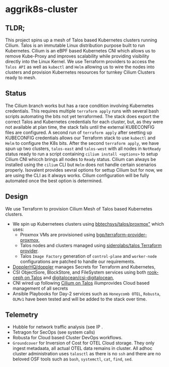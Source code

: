 # aggrik8s-cluster
## TLDR;
This project spins up a mesh of Talos based Kubernetes clusters running Cilium. Talos is an immutable Linux distribution purpose built to run Kubernetes. Cilium is an eBPF based Kubernetes CNI which allows us to remove Kube-Proxy and improves scalability while providing visibility directly into the Linux Kernel. We use Terraform providers to access the `Talos API` as well as `kubectl` and `Helm` allowing us to wire the nodes into clusters and provision Kubernetes resources for turnkey Cilium Clusters ready to mesh.  
## Status
The Cilium branch works but has a race condition involving Kubernetes credentials. This requires multiple `terraform apply` runs with several bash scripts automating the bits not yet terraformed. The stack does export the correct Talos and Kubernetes credentials for each cluster, but, as they were not available at plan time, the stack fails until the external KUBECONFIG files are configured. A second run of `terraform apply` after seetting up KUBECONFIG credentials allows our Terraform stack to use `kubectl` and `Helm` to configure the K8s bits. After the second `terraform apply`, we have spun up two clusters, `talos-east` and `talos-west` with all nodes in `NotReady` status ready to run a script containing `cilium install <options>` to setup Cilium CNI whicch brings all nodes to `Ready` status. Cilium can always be installed using the `cilium` CLI but `Helm` does not handle certain scenarios properly. Isovalent provides sevral options for settup Cilium but for now, we are using the CLI as it always works. Cilium configuration will be fully automated once the best option is determined.
## Design
We use Terraform to provision Cilium Mesh of Talos based Kubernetes clusters.
- We spin up Kubernetees clusters using [bbtechsys/talos/proxmox"](https://registry.terraform.io/modules/bbtechsys/talos/proxmox/latest) which uses:
  - Proxmox VMs are provisioned using [bgp/terraform-provider-proxmox](https://github.com/bpg/terraform-provider-proxmox),
  - Talos nodes and clusters managed using [siderolabs/talos Terraform provider](https://registry.terraform.io/providers/siderolabs/talos/0.9.0-alpha.0).
  - Talos `Image Factory` generation of `control-plane` and `worker-node` configurations are patched to handle our requirements.
- [DopplerHQ/doppler](https://registry.terraform.io/providers/DopplerHQ/doppler/latest/docs) manages Secrets for Terraform and Kubernetes,
- CSI ObjectSore, BlockStore, and FileSystem services using both [rook-ceph on Talos](https://www.talos.dev/v1.10/kubernetes-guides/configuration/ceph-with-rook/) and [digitalocean/csi-digitalocean](https://github.com/digitalocean/csi-digitalocean),
- CNI wired up following [Cilium on Talos](https://www.talos.dev/v1.10/kubernetes-guides/network/deploying-cilium/) iliumprovides Cloud based management of all secrets 
- Ansible Playbooks for Day-2 services such as `Honeycomb OTEL`, `Robusta`, `OLMv1` have been tested and will be added to the stack over time.
## Telemetry
- Hubble for network traffic analysis (see IP .
- Tetragon for SecOps (see system calls)
- Robusta for Cloud based Cluster DevOps workflows.
- `Groundcover` for Inversion of Cost for OTEL Cloud storage. They only ingest metadaata, all actual OTEL data remains in cluster.
All adhoc cluster administration uses `talosctl` as there is no `ssh` and there are no beloved OSF tools such as `bash`, `systemctl`, `cat`, `find`, `sed`.
